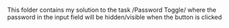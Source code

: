This folder contains my solution to the task /Password Toggle/ where the password in the input field will be hidden/visible when the button is clicked
